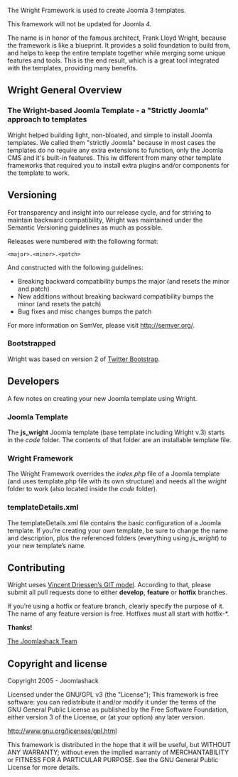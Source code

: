 The Wright Framework is used to create Joomla 3 templates.  

This framework will not be updated for Joomla 4.

The name is in honor of the famous architect, Frank Lloyd Wright, because the framework is like a blueprint.   It provides a solid foundation to build from, and helps to keep the entire template together while merging some unique features and tools.  This is the end result, which is a great tool integrated with the templates, providing many benefits.

## Wright General Overview

### The Wright-based Joomla Template - a "Strictly Joomla" approach to templates

Wright helped building light, non-bloated, and simple to install Joomla templates.  We called them "strictly Joomla" because in most cases the templates do no require any extra extensions to function, only the Joomla CMS and it's built-in features.  This iw different from many other template frameworks that required you to install extra plugins and/or components for the template to work.

## Versioning

For transparency and insight into our release cycle, and for striving to maintain backward compatibility, Wright was maintained under the Semantic Versioning guidelines as much as possible.

Releases were numbered with the following format:

`<major>.<minor>.<patch>`

And constructed with the following guidelines:

* Breaking backward compatibility bumps the major (and resets the minor and patch)
* New additions without breaking backward compatibility bumps the minor (and resets the patch)
* Bug fixes and misc changes bumps the patch

For more information on SemVer, please visit http://semver.org/.

### Bootstrapped

Wright was based on version 2 of [Twitter Bootstrap](http://twitter.github.com/bootstrap/). 

## Developers

A few notes on creating your new Joomla template using Wright.

### Joomla Template

The **js_wright** Joomla template (base template including Wright v.3) starts in the *code* folder.  The contents of that folder are an installable template file.

### Wright Framework

The Wright Framework overrides the *index.php* file of a Joomla template (and uses template.php file with its own structure) and needs all the *wright* folder to work (also located inside the *code* folder).

### templateDetails.xml

The templateDetails.xml file contains the basic configuration of a Joomla template.  If you’re creating your own template, be sure to change the name and description, plus the referenced folders (everything using *js_wright*) to your new template’s name.

## Contributing

Wright ueses [Vincent Driessen’s GIT model](http://nvie.com/posts/a-successful-git-branching-model/). According to that, please submit all pull requests done to either **develop**, **feature** or **hotfix** branches.

If you’re using a hotfix or feature branch, clearly specify the purpose of it.  The name of any feature version is free.  Hotfixes must all start with hotfix-*.

**Thanks!**

[The Joomlashack Team](http://www.joomlashack.com/about-joomlashack)

## Copyright and license

Copyright 2005 - Joomlashack

Licensed under the GNU/GPL v3 (the "License");
This framework is free software: you can redistribute it and/or modify it under the terms of the GNU General Public License as published by the Free Software Foundation, either version 3 of the License, or (at your option) any later version.

http://www.gnu.org/licenses/gpl.html

This framework is distributed in the hope that it will be useful, but WITHOUT ANY WARRANTY; without even the implied warranty of MERCHANTABILITY or FITNESS FOR A PARTICULAR PURPOSE.  See the GNU General Public License for more details.
